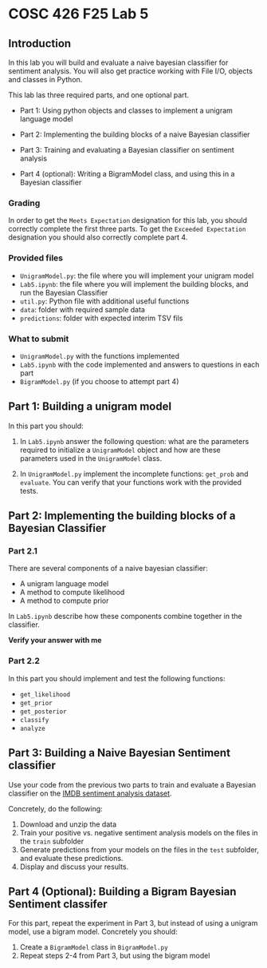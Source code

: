 # COSC 426 F25 Lab 5

## Introduction

In this lab you will build and evaluate a naive bayesian classifier for sentiment analysis. You will also get practice working with File I/O, objects and classes in Python. 

This lab las three required parts, and one optional part. 

* Part 1: Using python objects and classes to implement a unigram language model 

* Part 2: Implementing the building blocks of a naive Bayesian classifier 

* Part 3: Training and evaluating a Bayesian classifier on sentiment analysis

* Part 4 (optional): Writing a BigramModel class, and using this in a Bayesian classifier


### Grading
In order to get the `Meets Expectation` designation for this lab, you should correctly complete the first three parts. To get the `Exceeded Expectation` designation you should also correctly complete part 4. 

### Provided files

- `UnigramModel.py`: the file where you will implement your unigram model
- `Lab5.ipynb`: the file where you will implement the building blocks, and run the Bayesian Classifier
- `util.py`: Python file with additional useful functions
- `data`: folder with required sample data
- `predictions`: folder with expected interim TSV fils

### What to submit

- `UnigramModel.py` with the functions implemented
- `Lab5.ipynb` with the code implemented and answers to questions in each part
- `BigramModel.py` (if you choose to attempt part 4)

## Part 1: Building a unigram model

In this part you should: 

1.  In `Lab5.ipynb` answer the following question: what are the parameters required to initialize a `UnigramModel` object and how are these parameters used in the `UnigramModel` class. 


2. In `UnigramModel.py` implement the incomplete functions: `get_prob` and `evaluate`. You can verify that your functions work with the provided tests. 


## Part 2: Implementing the building blocks of a Bayesian Classifier

### Part 2.1
There are several components of a naive bayesian classifier: 

* A unigram language model
* A method to compute likelihood
* A method to compute prior

In `Lab5.ipynb` describe how these components combine together in the classifier.  

**Verify your answer with me**

### Part 2.2

In this part you should implement and test the following functions: 

* `get_likelihood`
* `get_prior`
* `get_posterior`
* `classify`
* `analyze`

## Part 3: Building a Naive Bayesian Sentiment classifier

Use your code from the previous two parts to train and evaluate a Bayesian classifier on the [IMDB sentiment analysis
dataset](https://ai.stanford.edu/~amaas/data/sentiment/). 

Concretely, do the following:

1. Download and unzip the data
2. Train your positive vs. negative sentiment analysis models on the files in the `train` subfolder
3. Generate predictions from your models on the files in the `test` subfolder, and evaluate these predictions. 
4. Display and discuss your results. 

## Part 4 (Optional): Building a Bigram Bayesian Sentiment classifer

For this part, repeat the experiment in Part 3, but instead of using a unigram model, use a bigram model. Concretely you should: 

1. Create a `BigramModel` class in `BigramModel.py`
2. Repeat steps 2-4 from Part 3, but using the bigram model




